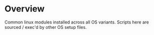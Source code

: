 # Overview
Common linux modules installed across all OS variants. 
Scripts here are sourced / exec'd by other OS setup files.
